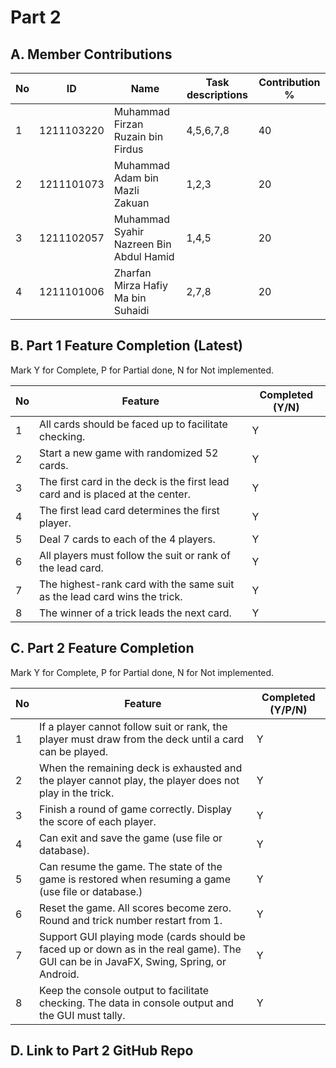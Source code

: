 # Part 2

## A. Member Contributions

| No  | ID         | Name                                    | Task descriptions | Contribution % |
| --- | ---------- | --------------------------------------- | ----------------- | -------------- |
| 1   | 1211103220 | Muhammad Firzan Ruzain bin Firdus       |   4,5,6,7,8       |        40      |
| 2   | 1211101073 | Muhammad Adam bin Mazli Zakuan          |    1,2,3          |        20      |
| 3   | 1211102057 | Muhammad Syahir Nazreen Bin Abdul Hamid |     1,4,5         |        20      |
| 4   | 1211101006 | Zharfan Mirza Hafiy Ma bin Suhaidi      |      2,7,8        |        20      |

## B. Part 1 Feature Completion (Latest)

Mark Y for Complete, P for Partial done, N for Not implemented.

| No  | Feature                                                                        | Completed (Y/N) |
| --- | ------------------------------------------------------------------------------ | --------------- |
| 1   | All cards should be faced up to facilitate checking.                           | Y               |
| 2   | Start a new game with randomized 52 cards.                                     | Y               |
| 3   | The first card in the deck is the first lead card and is placed at the center. | Y               |
| 4   | The first lead card determines the first player.                               | Y               |
| 5   | Deal 7 cards to each of the 4 players.                                         | Y               |
| 6   | All players must follow the suit or rank of the lead card.                     | Y               |
| 7   | The highest-rank card with the same suit as the lead card wins the trick.      | Y               |
| 8   | The winner of a trick leads the next card.                                     | Y               |

## C. Part 2 Feature Completion

Mark Y for Complete, P for Partial done, N for Not implemented.

| No  | Feature                                                                                                                               | Completed (Y/P/N) |
| --- | ------------------------------------------------------------------------------------------------------------------------------------- | ----------------- |
| 1   | If a player cannot follow suit or rank, the player must draw from the deck until a card can be played.                                | Y                 |
| 2   | When the remaining deck is exhausted and the player cannot play, the player does not play in the trick.                               | Y                 |
| 3   | Finish a round of game correctly. Display the score of each player.                                                                   | Y                 |
| 4   | Can exit and save the game (use file or database).                                                                                    | Y                 |
| 5   | Can resume the game. The state of the game is restored when resuming a game (use file or database.)                                   | Y                 |
| 6   | Reset the game. All scores become zero. Round and trick number restart from 1.                                                        | Y                 |
| 7   | Support GUI playing mode (cards should be faced up or down as in the real game). The GUI can be in JavaFX, Swing, Spring, or Android. | Y                 |
| 8   | Keep the console output to facilitate checking. The data in console output and the GUI must tally.                                    | Y                 |

## D. Link to Part 2 GitHub Repo
